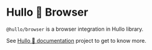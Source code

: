 # Hullo 👋 Browser

`@hullo/browser` is a browser integration in Hullo library.

See [Hullo 👋 documentation](https://hullo.dev/) project to get to know more.
